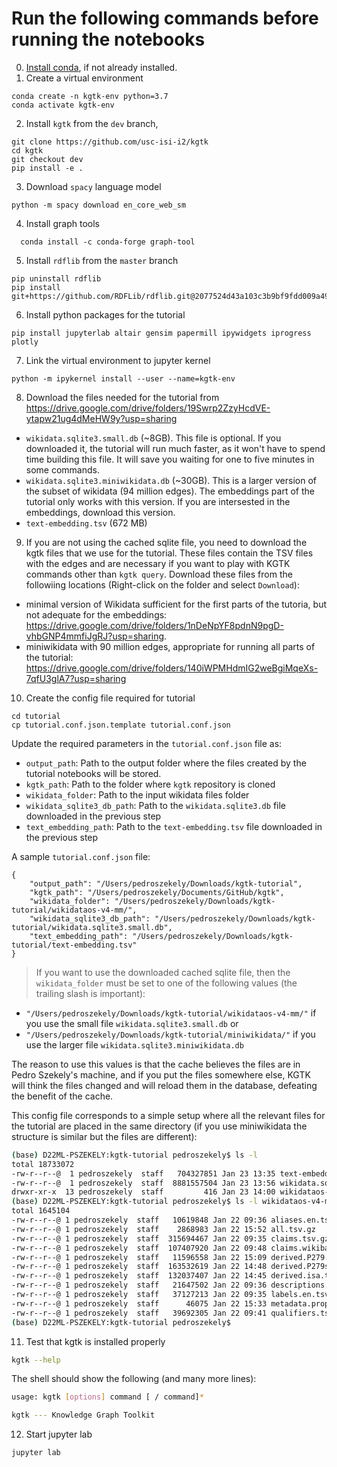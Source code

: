 # Run the following commands before running the notebooks

0. [Install conda](https://docs.conda.io/projects/conda/en/latest/user-guide/install/), if not already installed.
1. Create a virtual environment
```
conda create -n kgtk-env python=3.7
conda activate kgtk-env
```
2. Install `kgtk` from the `dev` branch,
```
git clone https://github.com/usc-isi-i2/kgtk
cd kgtk
git checkout dev
pip install -e .
```
3. Download `spacy` language model
```
python -m spacy download en_core_web_sm
```
4. Install graph tools
```
  conda install -c conda-forge graph-tool
```
5. Install `rdflib` from the `master` branch
```
pip uninstall rdflib
pip install git+https://github.com/RDFLib/rdflib.git@2077524d43a103c3b9bf9fdd009a4942c7fff032
```
6. Install python packages for the tutorial
```
pip install jupyterlab altair gensim papermill ipywidgets iprogress plotly
```
7. Link the virtual environment to jupyter kernel
```
python -m ipykernel install --user --name=kgtk-env
```
8. Download the files needed for the tutorial from https://drive.google.com/drive/folders/19Swrp2ZzyHcdVE-ytapw21ug4dMeHW9y?usp=sharing 

- `wikidata.sqlite3.small.db` (~8GB). This file is optional. If you downloaded it, the tutorial will run much faster, as it won't have to spend time building this file. It will save you waiting for one to five minutes in some commands. 
- `wikidata.sqlite3.miniwikidata.db` (~30GB). This is a larger version of the subset of wikidata (94 million edges). The embeddings part of the tutorial only works with this version. If you are intersested in the embeddings, download this version.
- `text-embedding.tsv` (672 MB) 

9. If you are not using the cached sqlite file, you need to download the kgtk files that we use for the tutorial. These files contain the TSV files with the edges and are necessary if you want to play with KGTK commands other than `kgtk query`. Download these files from the followiing locations (Right-click on the folder and select `Download`):

- minimal version of Wikidata sufficient for the first parts of the tutoria, but not adequate for the embeddings: 
https://drive.google.com/drive/folders/1nDeNpYF8pdnN9pgD-vhbGNP4mmfiJgRJ?usp=sharing. 
- miniwikidata with 90 million edges, appropriate for running all parts of the tutorial: https://drive.google.com/drive/folders/140iWPMHdmIG2weBgiMqeXs-7qfU3glA7?usp=sharing

10. Create the config file required for tutorial
```
cd tutorial
cp tutorial.conf.json.template tutorial.conf.json
```
Update the required parameters in the `tutorial.conf.json` file as:
 - `output_path`: Path to the output folder where the files created by the tutorial notebooks will be stored.
 - `kgtk_path`: Path to the folder where `kgtk` repository is cloned
 - `wikidata_folder`: Path to the input wikidata files folder
 - `wikidata_sqlite3_db_path`: Path to the `wikidata.sqlite3.db` file downloaded in the previous step
 - `text_embedding_path`: Path to the `text-embedding.tsv` file downloaded in the previous step

A sample `tutorial.conf.json` file:
```
{
	"output_path": "/Users/pedroszekely/Downloads/kgtk-tutorial",
	"kgtk_path": "/Users/pedroszekely/Documents/GitHub/kgtk",
	"wikidata_folder": "/Users/pedroszekely/Downloads/kgtk-tutorial/wikidataos-v4-mm/",
	"wikidata_sqlite3_db_path": "/Users/pedroszekely/Downloads/kgtk-tutorial/wikidata.sqlite3.small.db",
	"text_embedding_path": "/Users/pedroszekely/Downloads/kgtk-tutorial/text-embedding.tsv"
}
```

> If you want to use the downloaded cached sqlite file, then the `wikidata_folder` must be set to one of the following values (the trailing slash is important):

- `"/Users/pedroszekely/Downloads/kgtk-tutorial/wikidataos-v4-mm/"` if you use the small file `wikidata.sqlite3.small.db` or
- `"/Users/pedroszekely/Downloads/kgtk-tutorial/miniwikidata/"` if you use the larger  file `wikidata.sqlite3.miniwikidata.db`

The reason to use this values is that the cache believes the files are in Pedro Szekely's machine, and if you put the files somewhere else, KGTK will think the files changed and will reload them in the database, defeating the benefit of the cache.

This config file corresponds to a simple setup where all the relevant files for the tutorial are placed in the same directory (if you use miniwikidata the structure is similar but the files are different):
```bash
(base) D22ML-PSZEKELY:kgtk-tutorial pedroszekely$ ls -l
total 18733072
-rw-r--r--@  1 pedroszekely  staff   704327851 Jan 23 13:35 text-embedding.tsv
-rw-r--r--@  1 pedroszekely  staff  8881557504 Jan 23 13:56 wikidata.sqlite3.small.db
drwxr-xr-x  13 pedroszekely  staff         416 Jan 23 14:00 wikidataos-v4-mm
(base) D22ML-PSZEKELY:kgtk-tutorial pedroszekely$ ls -l wikidataos-v4-mm/
total 1645104
-rw-r--r--@ 1 pedroszekely  staff   10619848 Jan 22 09:36 aliases.en.tsv.gz
-rw-r--r--@ 1 pedroszekely  staff    2868983 Jan 22 15:52 all.tsv.gz
-rw-r--r--@ 1 pedroszekely  staff  315694467 Jan 22 09:35 claims.tsv.gz
-rw-r--r--@ 1 pedroszekely  staff  107407920 Jan 22 09:48 claims.wikibase-item.tsv.gz
-rw-r--r--@ 1 pedroszekely  staff   11596558 Jan 22 15:09 derived.P279.tsv.gz
-rw-r--r--@ 1 pedroszekely  staff  163532619 Jan 22 14:48 derived.P279star.tsv.gz
-rw-r--r--@ 1 pedroszekely  staff  132037407 Jan 22 14:45 derived.isa.tsv.gz
-rw-r--r--@ 1 pedroszekely  staff   21647502 Jan 22 09:36 descriptions.en.tsv.gz
-rw-r--r--@ 1 pedroszekely  staff   37127213 Jan 22 09:35 labels.en.tsv.gz
-rw-r--r--@ 1 pedroszekely  staff      46075 Jan 22 15:33 metadata.property.datatypes.tsv.gz
-rw-r--r--@ 1 pedroszekely  staff   39692305 Jan 22 09:41 qualifiers.tsv.gz
(base) D22ML-PSZEKELY:kgtk-tutorial pedroszekely$
```

11. Test that kgtk is installed properly
```bash
kgtk --help
```
The shell should show the following (and many more lines):
```bash
usage: kgtk [options] command [ / command]*

kgtk --- Knowledge Graph Toolkit
```
12. Start jupyter lab
```
jupyter lab
```
